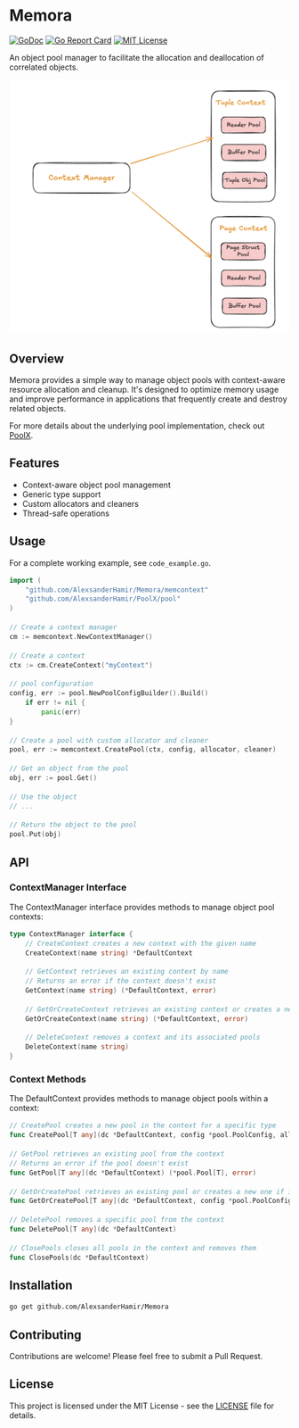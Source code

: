 # Memora

[![GoDoc](https://pkg.go.dev/badge/github.com/AlexsanderHamir/Memora)](https://pkg.go.dev/github.com/AlexsanderHamir/Memora)
[![Go Report Card](https://goreportcard.com/badge/github.com/AlexsanderHamir/Memora)](https://goreportcard.com/report/github.com/AlexsanderHamir/Memora)
[![MIT License](https://img.shields.io/badge/license-MIT-blue.svg)](LICENSE)

An object pool manager to facilitate the allocation and deallocation of correlated objects.

![Memora Example](example.png)


## Overview

Memora provides a simple way to manage object pools with context-aware resource allocation and cleanup. It's designed to optimize memory usage and improve performance in applications that frequently create and destroy related objects.

For more details about the underlying pool implementation, check out [PoolX](https://github.com/AlexsanderHamir/PoolX).

## Features

- Context-aware object pool management
- Generic type support
- Custom allocators and cleaners
- Thread-safe operations

## Usage

For a complete working example, see `code_example.go`.

```go
import (
	"github.com/AlexsanderHamir/Memora/memcontext"
	"github.com/AlexsanderHamir/PoolX/pool"
)

// Create a context manager
cm := memcontext.NewContextManager()

// Create a context
ctx := cm.CreateContext("myContext")

// pool configuration
config, err := pool.NewPoolConfigBuilder().Build()
	if err != nil {
		panic(err)
}

// Create a pool with custom allocator and cleaner
pool, err := memcontext.CreatePool(ctx, config, allocator, cleaner)

// Get an object from the pool
obj, err := pool.Get()

// Use the object
// ...

// Return the object to the pool
pool.Put(obj)
```

## API

### ContextManager Interface

The ContextManager interface provides methods to manage object pool contexts:

```go
type ContextManager interface {
    // CreateContext creates a new context with the given name
    CreateContext(name string) *DefaultContext

    // GetContext retrieves an existing context by name
    // Returns an error if the context doesn't exist
    GetContext(name string) (*DefaultContext, error)

    // GetOrCreateContext retrieves an existing context or creates a new one if it doesn't exist
    GetOrCreateContext(name string) (*DefaultContext, error)

    // DeleteContext removes a context and its associated pools
    DeleteContext(name string)
}
```

### Context Methods

The DefaultContext provides methods to manage object pools within a context:

```go
// CreatePool creates a new pool in the context for a specific type
func CreatePool[T any](dc *DefaultContext, config *pool.PoolConfig, allocator func() T, cleaner func(T)) (*pool.Pool[T], error)

// GetPool retrieves an existing pool from the context
// Returns an error if the pool doesn't exist
func GetPool[T any](dc *DefaultContext) (*pool.Pool[T], error)

// GetOrCreatePool retrieves an existing pool or creates a new one if it doesn't exist
func GetOrCreatePool[T any](dc *DefaultContext, config *pool.PoolConfig, allocator func() T, cleaner func(T)) (*pool.Pool[T], error)

// DeletePool removes a specific pool from the context
func DeletePool[T any](dc *DefaultContext)

// ClosePools closes all pools in the context and removes them
func ClosePools(dc *DefaultContext)
```

## Installation

```bash
go get github.com/AlexsanderHamir/Memora
```

## Contributing

Contributions are welcome! Please feel free to submit a Pull Request.

## License

This project is licensed under the MIT License - see the [LICENSE](LICENSE) file for details.
